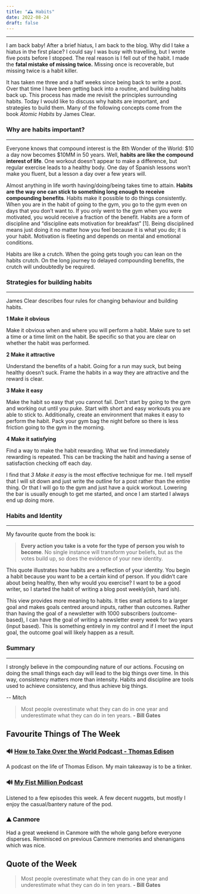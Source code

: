 ```yaml
---
title: "🕰️ Habits"
date: 2022-08-24
draft: false
---
```


---

I am back baby! After a brief hiatus, I am back to the blog. Why did I take a hiatus in the first place? I could say I was busy with travelling, but I wrote five posts before I stopped. The real reason is I fell out of the habit. I made the **fatal mistake of missing twice.** Missing once is recoverable, but missing twice is a habit killer.

It has taken me three and a half weeks since being back to write a post. Over that time I have been getting back into a routine, and building habits back up. This process has made me revisit the principles surrounding habits. Today I would like to discuss why habits are important, and strategies to build them. Many of the following concepts come from the book _Atomic Habits_ by James Clear.

### Why are habits important?

---

Everyone knows that compound interest is the 8th Wonder of the World: $10 a day now becomes $10MM in 50 years. Well, **habits are like the compound interest of life**. One workout doesn’t appear to make a difference, but regular exercise leads to a healthy body. One day of Spanish lessons won’t make you fluent, but a lesson a day over a few years will.

Almost anything in life worth having/doing/being takes time to attain. **Habits are the way one can stick to something long enough to receive compounding benefits**. Habits make it possible to do things consistently. When you are in the habit of going to the gym, you go to the gym even on days that you don’t want to. If you only went to the gym when you were motivated, you would receive a fraction of the benefit. Habits are a form of discipline and “discipline eats motivation for breakfast” [1]. Being disciplined means just doing it no matter how you feel because it is what you do; it is your habit. Motivation is fleeting and depends on mental and emotional conditions.

Habits are like a crutch. When the going gets tough you can lean on the habits crutch. On the long journey to delayed compounding benefits, the crutch will undoubtedly be required.

### Strategies for building habits

---

James Clear describes four rules for changing behaviour and building habits.

**1 Make it obvious**

Make it obvious when and where you will perform a habit. Make sure to set a time or a time limit on the habit. Be specific so that you are clear on whether the habit was performed.

**2 Make it attractive**

Understand the benefits of a habit. Going for a run may suck, but being healthy doesn’t suck. Frame the habits in a way they are attractive and the reward is clear.

**3 Make it easy**

Make the habit so easy that you cannot fail. Don’t start by going to the gym and working out until you puke. Start with short and easy workouts you are able to stick to. Additionally, create an environment that makes it easy to perform the habit. Pack your gym bag the night before so there is less friction going to the gym in the morning.

**4 Make it satisfying**

Find a way to make the habit rewarding. What we find immediately rewarding is repeated. This can be tracking the habit and having a sense of satisfaction checking off each day.

I find that _3 Make it easy_ is the most effective technique for me. I tell myself that I will sit down and just write the outline for a post rather than the entire thing. Or that I will go to the gym and just have a quick workout. Lowering the bar is usually enough to get me started, and once I am started I always end up doing more.

### Habits and Identity

---

My favourite quote from the book is:

> **Every action you take is a vote for the type of person you wish to become**. No single instance will transform your beliefs, but as the votes build up, so does the evidence of your new identity.

This quote illustrates how habits are a reflection of your identity. You begin a habit because you want to be a certain kind of person. If you didn’t care about being healthy, then why would you exercise? I want to be a good writer, so I started the habit of writing a blog post weekly(ish, hard ish).

This view provides more meaning to habits. It ties small actions to a larger goal and makes goals centred around inputs, rather than outcomes. Rather than having the goal of a newsletter with 1000 subscribers (outcome-based), I can have the goal of writing a newsletter every week for two years (input based). This is something entirely in my control and if I meet the input goal, the outcome goal will likely happen as a result.

### Summary

---

I strongly believe in the compounding nature of our actions. Focusing on doing the small things each day will lead to the big things over time. In this way, consistency matters more than intensity. Habits and discipline are tools used to achieve consistency, and thus achieve big things.

-- Mitch

> Most people overestimate what they can do in one year and underestimate what they can do in ten years. **- Bill Gates**

## Favourite Things of The Week

### 🔊 [How to Take Over the World Podcast - Thomas Edison](https://open.spotify.com/episode/2GPkApesrhUpPJwsgvbOwM?si=c7f25c9b319845c0)

A podcast on the life of Thomas Edison. My main takeaway is to be a tinker.

### 🔊 [My Fist Million Podcast](https://open.spotify.com/show/3mliji9352UAk3XnWElnDV?si=a1efc8fd6b7142c4)

Listened to a few episodes this week. A few decent nuggets, but mostly I enjoy the casual/bantery nature of the pod.

### ⛰️ Canmore

Had a great weekend in Canmore with the whole gang before everyone disperses. Reminisced on previous Canmore memories and shenanigans which was nice.

## Quote of the Week

> Most people overestimate what they can do in one year and underestimate what they can do in ten years. **- Bill Gates**
